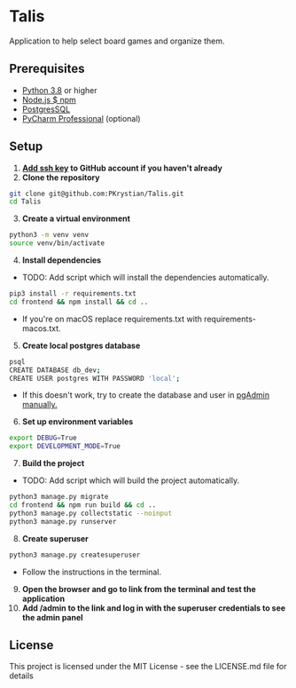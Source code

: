 # Talis

Application to help select board games and organize them.

## Prerequisites

- [Python 3.8](https://www.python.org/downloads/) or higher
- [Node.js $ npm](https://nodejs.org/en/download/package-manager/current)
- [PostgresSQL](https://www.postgresql.org/download/)
- [PyCharm Professional](https://www.jetbrains.com/pycharm/download/) (optional)

## Setup

1. **[Add ssh key](https://docs.github.com/en/github/authenticating-to-github/connecting-to-github-with-ssh) to GitHub account if you haven't already**
2. **Clone the repository**
```bash
git clone git@github.com:PKrystian/Talis.git
cd Talis
```

3. **Create a virtual environment**
```bash
python3 -m venv venv
source venv/bin/activate
```

4. **Install dependencies**

- TODO: Add script which will install the dependencies automatically.

```bash
pip3 install -r requirements.txt
cd frontend && npm install && cd ..
```

- If you're on macOS replace requirements.txt with requirements-macos.txt.

5. **Create local postgres database**
    
```bash
psql
CREATE DATABASE db_dev;
CREATE USER postgres WITH PASSWORD 'local';
```
- If this doesn't work, try to create the database and user in [pgAdmin manually.](https://www.youtube.com/watch?v=IugEHi_5kMA)

6. **Set up environment variables**

```bash
export DEBUG=True
export DEVELOPMENT_MODE=True
```

7. **Build the project**

- TODO: Add script which will build the project automatically.

```bash
python3 manage.py migrate
cd frontend && npm run build && cd ..
python3 manage.py collectstatic --noinput
python3 manage.py runserver
```

8. **Create superuser**

```bash
python3 manage.py createsuperuser
```

- Follow the instructions in the terminal.

9. **Open the browser and go to link from the terminal and test the application**
10. **Add /admin to the link and log in with the superuser credentials to see the admin panel**

## License

This project is licensed under the MIT License - see the LICENSE.md file for details